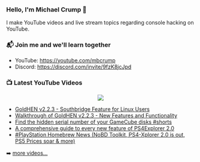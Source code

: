 ### Hello, I'm Michael Crump 👋

I make YouTube videos and live stream topics regarding console hacking on YouTube. 

### 📬 Join me and we'll learn together

- YouTube: https://youtube.com/mbcrump
- Discord: https://discord.com/invite/9fzK8jcJpd

### 📺 Latest YouTube Videos

<div align="center">

[<img src="https://img.shields.io/badge/-Subscribe-red?style=for-the-badge&logo=youtube&logoColor=white"/>](https://www.youtube.com/c/mbcrump?sub_confirmation=1)

</div>

<!-- YOUTUBE:START -->
- [GoldHEN v2.2.3 - Southbridge Feature for Linux Users](https://www.youtube.com/watch?v=eWlZvcExIb8)
- [Walkthrough of GoldHEN v2.2.3 - New Features and Functionality](https://www.youtube.com/watch?v=5cH8x-Z1nvk)
- [Find the hidden serial number of your GameCube disks #shorts](https://www.youtube.com/watch?v=g6kW42n1f1s)
- [A comprehensive guide to every new feature of PS4Explorer 2.0](https://www.youtube.com/watch?v=qmZvWcoeqGY)
- [#PlayStation Homebrew News &lpar;NoBD Toolkit, PS4-Xplorer 2.0 is out, PS5 Prices soar &amp; more&rpar;](https://www.youtube.com/watch?v=JUnkCjwQ3rs)
<!-- YOUTUBE:END -->

➡️ [more videos...](https://youtube.com/mbcrump)

